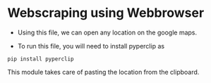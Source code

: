 # Webscraping using Webbrowser

* Using this file, we can open any location on the google maps.

* To run this file, you will need to install pyperclip as
```
pip install pyperclip
```
This module takes care of pasting the location from the clipboard.
